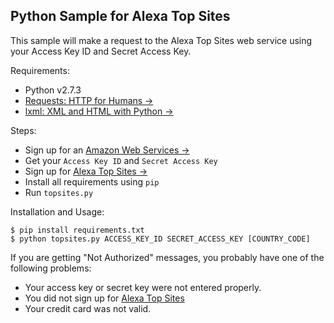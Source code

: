 Python Sample for Alexa Top Sites
---------------------------------

This sample will make a request to the Alexa Top Sites web service 
using your Access Key ID and Secret Access Key.

Requirements:  
  * Python v2.7.3  
  * [Requests: HTTP for Humans &rarr;](http://python-requests.org)  
  * [lxml: XML and HTML with Python &rarr;](http://lxml.de)  

Steps:  
  * Sign up for an [Amazon Web Services &rarr;](http://aws.amazon.com)  
  * Get your `Access Key ID` and `Secret Access Key`  
  * Sign up for [Alexa Top Sites &rarr;](http://aws.amazon.com/alexatopsites)  
  * Install all requirements using `pip`  
  * Run `topsites.py`  

Installation and Usage:

    $ pip install requirements.txt
    $ python topsites.py ACCESS_KEY_ID SECRET_ACCESS_KEY [COUNTRY_CODE]

If you are getting "Not Authorized" messages, 
you probably have one of the following problems:

* Your access key or secret key were not entered properly.  
* You did not sign up for [Alexa Top Sites](http://aws.amazon.com/alexatopsites)
* Your credit card was not valid.
